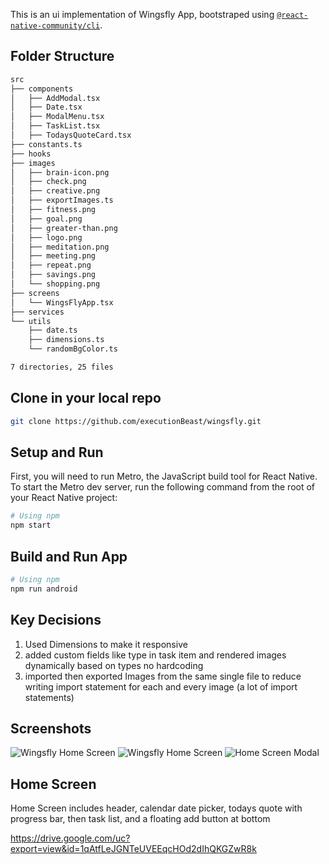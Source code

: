 This is an ui implementation of Wingsfly App, bootstraped using [`@react-native-community/cli`](https://github.com/react-native-community/cli).

## Folder Structure
```sh 
src
├── components
│   ├── AddModal.tsx
│   ├── Date.tsx
│   ├── ModalMenu.tsx
│   ├── TaskList.tsx
│   ├── TodaysQuoteCard.tsx
├── constants.ts
├── hooks
├── images
│   ├── brain-icon.png
│   ├── check.png
│   ├── creative.png
│   ├── exportImages.ts
│   ├── fitness.png
│   ├── goal.png
│   ├── greater-than.png
│   ├── logo.png
│   ├── meditation.png
│   ├── meeting.png
│   ├── repeat.png
│   ├── savings.png
│   └── shopping.png
├── screens
│   └── WingsFlyApp.tsx
├── services
└── utils
    ├── date.ts
    ├── dimensions.ts
    └── randomBgColor.ts

7 directories, 25 files


```
## Clone in your local repo
```sh
git clone https://github.com/executionBeast/wingsfly.git

```

## Setup and Run 
First, you will need to run Metro, the JavaScript build tool for React Native.
To start the Metro dev server, run the following command from the root of your React Native project:
```sh
# Using npm
npm start

```
## Build and Run App
```sh
# Using npm
npm run android

```

## Key Decisions 
1. Used Dimensions to make it responsive
2. added custom fields like type in task item and rendered images dynamically based on types no hardcoding
3. imported then exported Images from the same single file to reduce writing import statement for each and every image (a lot of import statements) 



## Screenshots 
![Wingsfly Home Screen](/src/images/ss/wingsfly-home-screen.jpg) 
![Wingsfly Home Screen](/src/images/ss/wingsfly-home-screen-1.jpg)
![Home Screen Modal](/src/images/ss/wingsfly-homescreen-modal.jpg)

## Home Screen
Home Screen includes header, calendar date picker, todays quote with progress bar, then task list, and a floating add button at bottom


https://drive.google.com/uc?export=view&id=1qAtfLeJGNTeUVEEqcHOd2dIhQKGZwR8k
